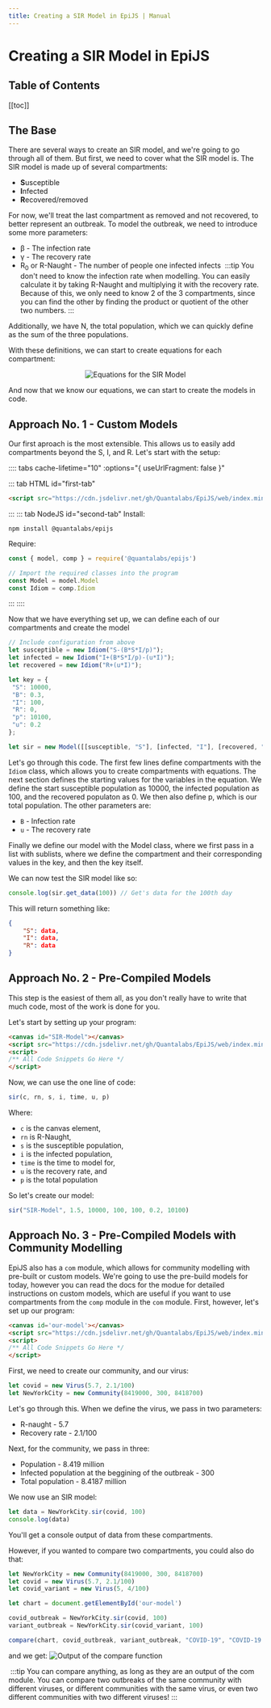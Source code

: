 ```yaml
---
title: Creating a SIR Model in EpiJS | Manual
---
```


# Creating a SIR Model in EpiJS

## Table of Contents

[[toc]]


## The Base
There are several ways to create an SIR model, and we're going to go through all of them. But first, we need to cover what the SIR model is. The SIR model is made up of several compartments:

- **S**usceptible
- **I**nfected
- **R**ecovered/removed

For now, we'll treat the last compartment as removed and not recovered, to better represent an outbreak. To model the outbreak, we need to introduce some more parameters:

- β - The infection rate
- γ - The recovery rate
- R<sub>0</sub> or R-Naught - The number of people one infected infects 
​
:::tip
You don't need to know the infection rate when modelling. You can easily calculate it by taking R-Naught and multiplying it with the recovery rate. Because of this, we only need to know 2 of the 3 compartments, since you can find the other by finding the product or quotient of the other two numbers.
:::

Additionally, we have N, the total population, which we can quickly define as the sum of the three populations.

With these definitions, we can start to create equations for each compartment:

<div align="center" ><img src="https://i.ibb.co/5837sMf/image.png" alt="Equations for the SIR Model"></div>

And now that we know our equations, we can start to create the models in code.

## Approach No. 1 - Custom Models
Our first aproach is the most extensible. This allows us to easily add compartments beyond the S, I, and R. Let's start with the setup:

:::: tabs cache-lifetime="10" :options="{ useUrlFragment: false }"
 
::: tab HTML id="first-tab"
```HTML
<script src="https://cdn.jsdelivr.net/gh/Quantalabs/EpiJS/web/index.min.js"></script>
```
:::
::: tab NodeJS id="second-tab"
Install:
```SH
npm install @quantalabs/epijs
```
Require:
```JavaScript
const { model, comp } = require('@quantalabs/epijs')

// Import the required classes into the program
const Model = model.Model
const Idiom = comp.Idiom
```
:::
::::

Now that we have everything set up, we can define each of our compartments and create the model

```JavaScript
// Include configuration from above
let susceptible = new Idiom("S-(B*S*I/p)");
let infected = new Idiom("I+(B*S*I/p)-(u*I)");
let recovered = new Idiom("R+(u*I)");

let key = {
 "S": 10000,
 "B": 0.3,
 "I": 100,
 "R": 0,
 "p": 10100,
 "u": 0.2
};

let sir = new Model([[susceptible, "S"], [infected, "I"], [recovered, "R"]], key)
```
Let's go through this code. The first few lines define compartments with the `Idiom` class, which allows you to create compartments with equations. The next section defines the starting values for the variables in the equation. We define the start susceptible population as 10000, the infected population as 100, and the recovered populaton as 0. We then also define p, which is our total population. The other parameters are:

- `B` - Infection rate
- `u` - The recovery rate

Finally we define our model with the Model class, where we first pass in a list with sublists, where we define the compartment and their corresponding values in the key, and then the key itself. 

We can now test the SIR model like so:

```JavaScript
console.log(sir.get_data(100)) // Get's data for the 100th day
```
This will return something like:
```JSON
{
    "S": data,
    "I": data,
    "R": data
}
```

## Approach No. 2 - Pre-Compiled Models
This step is the easiest of them all, as you don't really have to write that much code, most of the work is done for you.

Let's start by setting up your program:

```HTML
<canvas id="SIR-Model"></canvas>
<script src="https://cdn.jsdelivr.net/gh/Quantalabs/EpiJS/web/index.min.js"></script>
<script>
/** All Code Snippets Go Here */
</script>
```
Now, we can use the one line of code:
```JavaScript
sir(c, rn, s, i, time, u, p)
```
Where:
 - `c` is the canvas element,
 - `rn` is R-Naught,
 - `s` is the susceptible population,
 - `i` is the infected population,
 - `time` is the time to model for,
 - `u` is the recovery rate, and
 - `p` is the total population

So let's create our model:
```JavaScript
sir("SIR-Model", 1.5, 10000, 100, 100, 0.2, 10100)
```

## Approach No. 3 - Pre-Compiled Models with Community Modelling

EpiJS also has a `com` module, which allows for community modelling with pre-built or custom models. We're going to use the pre-build models for today, however you can read the docs for the modue for detailed instructions on custom models, which are useful if you want to use compartments from the `comp` module in the `com` module. First, however, let's set up our program:
```HTML
<canvas id='our-model'></canvas>
<script src="https://cdn.jsdelivr.net/gh/Quantalabs/EpiJS/web/index.min.js"></script>
<script>
/** All Code Snippets Go Here */
</script>
```
First, we need to create our community, and our virus:
```JavaScript
let covid = new Virus(5.7, 2.1/100)
let NewYorkCity = new Community(8419000, 300, 8418700)
```
Let's go through this. When we define the virus, we pass in two parameters:

 - R-naught - 5.7
 - Recovery rate - 2.1/100

Next, for the community, we pass in three:

 - Population - 8.419 million
 - Infected population at the beggining of the outbreak - 300
 - Total population - 8.4187 million

We now use an SIR model:
```JavaScript
let data = NewYorkCity.sir(covid, 100)
console.log(data)
```
You'll get a console output of data from these compartments.

However, if you wanted to compare two compartments, you could also do that:
```JavaScript
let NewYorkCity = new Community(8419000, 300, 8418700)
let covid = new Virus(5.7, 2.1/100)
let covid_variant = new Virus(5, 4/100)

let chart = document.getElementById('our-model')

covid_outbreak = NewYorkCity.sir(covid, 100)
variant_outbreak = NewYorkCity.sir(covid_variant, 100)

compare(chart, covid_outbreak, variant_outbreak, "COVID-19", "COVID-19 Variant", 100)
```
and we get:
![Output of the compare function](https://i.ibb.co/LRMLNBL/image.png)

​
:::tip
You can compare anything, as long as they are an output of the com module. You can compare two outbreaks of the same community with different viruses, or different communities with the same virus, or even two different communities with two different viruses!
:::
